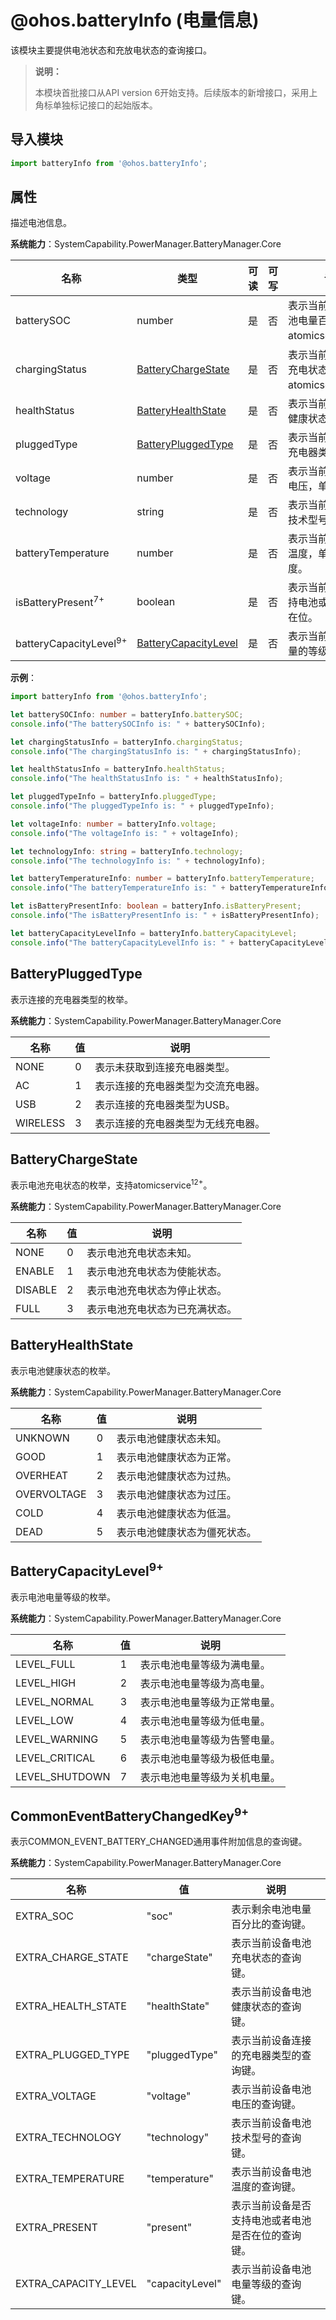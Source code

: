 # @ohos.batteryInfo (电量信息)

该模块主要提供电池状态和充放电状态的查询接口。

> **说明：**
>
> 本模块首批接口从API version 6开始支持。后续版本的新增接口，采用上角标单独标记接口的起始版本。


## 导入模块

```js
import batteryInfo from '@ohos.batteryInfo';
```

## 属性

描述电池信息。

**系统能力**：SystemCapability.PowerManager.BatteryManager.Core

| 名称      | 类型        | 可读 | 可写 |  说明     |
| --------------- | ------------------- | ---- | ---- | ---------------------|
| batterySOC                                | number                                         | 是   | 否   | 表示当前设备剩余电池电量百分比，支持atomicservice<sup>12+</sup>。                           |
| chargingStatus                            | [BatteryChargeState](#batterychargestate)      | 是   | 否   | 表示当前设备电池的充电状态，支持atomicservice<sup>12+</sup>。                               |
| healthStatus                              | [BatteryHealthState](#batteryhealthstate)      | 是   | 否   | 表示当前设备电池的健康状态。                               |
| pluggedType                               | [BatteryPluggedType](#batterypluggedtype)      | 是   | 否   | 表示当前设备连接的充电器类型。                             |
| voltage                                   | number                                         | 是   | 否   | 表示当前设备电池的电压，单位微伏。                         |
| technology                                | string                                         | 是   | 否   | 表示当前设备电池的技术型号。                               |
| batteryTemperature                        | number                                         | 是   | 否   | 表示当前设备电池的温度，单位0.1摄氏度。                    |
| isBatteryPresent<sup>7+</sup>             | boolean                                        | 是   | 否   | 表示当前设备是否支持电池或者电池是否在位。                 |
| batteryCapacityLevel<sup>9+</sup>         | [BatteryCapacityLevel](#batterycapacitylevel9) | 是   | 否   | 表示当前设备电池电量的等级。                               |

**示例**：

  ```ts
  import batteryInfo from '@ohos.batteryInfo';

  let batterySOCInfo: number = batteryInfo.batterySOC;
  console.info("The batterySOCInfo is: " + batterySOCInfo);

  let chargingStatusInfo = batteryInfo.chargingStatus;
  console.info("The chargingStatusInfo is: " + chargingStatusInfo);

  let healthStatusInfo = batteryInfo.healthStatus;
  console.info("The healthStatusInfo is: " + healthStatusInfo);

  let pluggedTypeInfo = batteryInfo.pluggedType;
  console.info("The pluggedTypeInfo is: " + pluggedTypeInfo);

  let voltageInfo: number = batteryInfo.voltage;
  console.info("The voltageInfo is: " + voltageInfo);

  let technologyInfo: string = batteryInfo.technology;
  console.info("The technologyInfo is: " + technologyInfo);

  let batteryTemperatureInfo: number = batteryInfo.batteryTemperature;
  console.info("The batteryTemperatureInfo is: " + batteryTemperatureInfo);

  let isBatteryPresentInfo: boolean = batteryInfo.isBatteryPresent;
  console.info("The isBatteryPresentInfo is: " + isBatteryPresentInfo);

  let batteryCapacityLevelInfo = batteryInfo.batteryCapacityLevel;
  console.info("The batteryCapacityLevelInfo is: " + batteryCapacityLevelInfo);
  ```

## BatteryPluggedType

表示连接的充电器类型的枚举。

**系统能力**：SystemCapability.PowerManager.BatteryManager.Core

| 名称       | 值  | 说明              |
| -------- | ---- | ----------------- |
| NONE     | 0    | 表示未获取到连接充电器类型。      |
| AC       | 1    | 表示连接的充电器类型为交流充电器。 |
| USB      | 2    | 表示连接的充电器类型为USB。   |
| WIRELESS | 3    | 表示连接的充电器类型为无线充电器。 |

## BatteryChargeState

表示电池充电状态的枚举，支持atomicservice<sup>12+</sup>。

**系统能力**：SystemCapability.PowerManager.BatteryManager.Core

| 名称      | 值  | 说明            |
| ------- | ---- | --------------- |
| NONE    | 0    | 表示电池充电状态未知。     |
| ENABLE  | 1    | 表示电池充电状态为使能状态。  |
| DISABLE | 2    | 表示电池充电状态为停止状态。  |
| FULL    | 3    | 表示电池充电状态为已充满状态。 |

## BatteryHealthState

表示电池健康状态的枚举。

**系统能力**：SystemCapability.PowerManager.BatteryManager.Core

| 名称          | 值  | 说明           |
| ----------- | ---- | -------------- |
| UNKNOWN     | 0    | 表示电池健康状态未知。    |
| GOOD        | 1    | 表示电池健康状态为正常。   |
| OVERHEAT    | 2    | 表示电池健康状态为过热。   |
| OVERVOLTAGE | 3    | 表示电池健康状态为过压。   |
| COLD        | 4    | 表示电池健康状态为低温。   |
| DEAD        | 5    | 表示电池健康状态为僵死状态。 |

## BatteryCapacityLevel<sup>9+</sup>

表示电池电量等级的枚举。

**系统能力**：SystemCapability.PowerManager.BatteryManager.Core

| 名称           | 值 | 说明                       |
| -------------- | ------ | ---------------------------- |
| LEVEL_FULL     | 1      | 表示电池电量等级为满电量。   |
| LEVEL_HIGH     | 2      | 表示电池电量等级为高电量。   |
| LEVEL_NORMAL   | 3      | 表示电池电量等级为正常电量。 |
| LEVEL_LOW      | 4      | 表示电池电量等级为低电量。   |
| LEVEL_WARNING  | 5      | 表示电池电量等级为告警电量。 |
| LEVEL_CRITICAL | 6      | 表示电池电量等级为极低电量。 |
| LEVEL_SHUTDOWN | 7      | 表示电池电量等级为关机电量。 |

## CommonEventBatteryChangedKey<sup>9+</sup>

表示COMMON_EVENT_BATTERY_CHANGED通用事件附加信息的查询键。

**系统能力**：SystemCapability.PowerManager.BatteryManager.Core

| 名称                 | 值 | 说明                                             |
| -------------------- | ------ | -------------------------------------------------- |
| EXTRA_SOC            | "soc" | 表示剩余电池电量百分比的查询键。                   |
| EXTRA_CHARGE_STATE   | "chargeState" | 表示当前设备电池充电状态的查询键。                 |
| EXTRA_HEALTH_STATE   | "healthState" | 表示当前设备电池健康状态的查询键。                 |
| EXTRA_PLUGGED_TYPE   | "pluggedType" | 表示当前设备连接的充电器类型的查询键。             |
| EXTRA_VOLTAGE        | "voltage" | 表示当前设备电池电压的查询键。                     |
| EXTRA_TECHNOLOGY     | "technology" | 表示当前设备电池技术型号的查询键。                 |
| EXTRA_TEMPERATURE    | "temperature" | 表示当前设备电池温度的查询键。                     |
| EXTRA_PRESENT        | "present" | 表示当前设备是否支持电池或者电池是否在位的查询键。 |
| EXTRA_CAPACITY_LEVEL | "capacityLevel" | 表示当前设备电池电量等级的查询键。                 |
